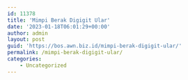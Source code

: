 ```yaml
---
id: 11378
title: 'Mimpi Berak Digigit Ular'
date: '2023-01-18T06:01:29+00:00'
author: admin
layout: post
guid: 'https://bos.awn.biz.id/mimpi-berak-digigit-ular/'
permalink: /mimpi-berak-digigit-ular/
categories:
    - Uncategorized
---
```


